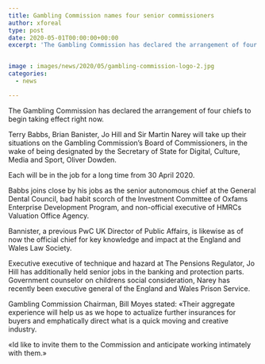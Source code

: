 ```yaml
---
title: Gambling Commission names four senior commissioners
author: xforeal 
type: post
date: 2020-05-01T00:00:00+00:00
excerpt: 'The Gambling Commission has declared the arrangement of four chiefs to begin successful immediately '


image : images/news/2020/05/gambling-commission-logo-2.jpg
categories:
  - news

---
```

The Gambling Commission has declared the arrangement of four chiefs to begin taking effect right now. 

Terry Babbs, Brian Banister, Jo Hill and Sir Martin Narey will take up their situations on the Gambling Commission&#8217;s Board of Commissioners, in the wake of being designated by the Secretary of State for Digital, Culture, Media and Sport, Oliver Dowden. 

Each will be in the job for a long time from 30 April 2020. 

Babbs joins close by his jobs as the senior autonomous chief at the General Dental Council, bad habit scorch of the Investment Committee of Oxfams Enterprise Development Program, and non-official executive of HMRCs Valuation Office Agency. 

Bannister, a previous PwC UK Director of Public Affairs, is likewise as of now the official chief for key knowledge and impact at the England and Wales Law Society. 

Executive executive of technique and hazard at The Pensions Regulator, Jo Hill has additionally held senior jobs in the banking and protection parts. Government counselor on childrens social consideration, Narey has recently been executive general of the England and Wales Prison Service. 

Gambling Commission Chairman, Bill Moyes stated: &#171;Their aggregate experience will help us as we hope to actualize further insurances for buyers and emphatically direct what is a quick moving and creative industry. 

&#171;Id like to invite them to the Commission and anticipate working intimately with them.&#187;